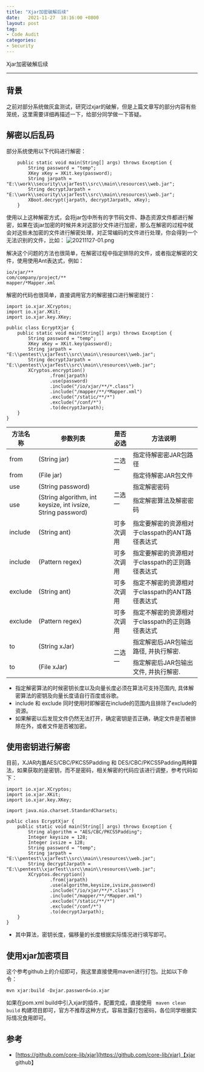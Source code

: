 ```yaml
---
title: "Xjar加密破解后续"
date:   2021-11-27  18:16:00 +0800
layout: post
tag:
- Code Audit
categories:
- Security
---
```


Xjar加密破解后续

------
## 背景
之前对部分系统做灰盒测试，研究过xjar的破解，但是上篇文章写的部分内容有些笼统，这里需要详细再描述一下，给部分同学做一下答疑。


## 解密以后乱码
部分系统使用以下代码进行解密：
```
    public static void main(String[] args) throws Exception {
        String password = "temp";
        XKey xKey = XKit.key(password);
        String jarpath = "E:\\work\\security\\xjarTest\\src\\main\\resources\\web.jar";
        String decryptJarpath = "E:\\work\\security\\xjarTest\\src\\main\\resources\\web.jar";
        XBoot.decrypt(jarpath, decryptJarpath, xKey);
    }
```
使用以上这种解密方式，会将jar包中所有的字节码文件、静态资源文件都进行解密，如果在该jar加密的时候并未对这部分文件进行加密，那么在解密的过程中就会对这些未加密的文件进行解密处理，对正常编码的文件进行处理，你会得到一个无法识别的文件，比如：
![20211127-01.png](/images/20211127-01.png)

解决这个问题的方法也很简单，在解密过程中指定排除的文件，或者指定解密的文件，使用使用Ant表达式，例如：
```
io/xjar/**
com/company/project/**
mapper/*Mapper.xml
```
解密的代码也很简单，直接调用官方的解密接口进行解密就行：
```
import io.xjar.XCryptos;
import io.xjar.XKit;
import io.xjar.key.XKey;

public class EcryptXjar {
    public static void main(String[] args) throws Exception {
        String password = "temp";
        XKey xKey = XKit.key(password);
        String jarpath = "E:\\pentest\\xjarTest\\src\\main\\resources\\web.jar";
        String decryptJarpath = "E:\\pentest\\xjarTest\\src\\main\\resources\\web.jar";
        XCryptos.encryption()
                .from(jarpath)
                .use(password)
                .include("/io/xjar/**/*.class")
                .include("/mapper/**/*Mapper.xml")
                .exclude("/static/**/*")
                .exclude("/conf/*")
                .to(decryptJarpath);
    }
}
```

<table>
<thead>
    <tr>
        <th>方法名称</th><th>参数列表</th><th>是否必选</th><th>方法说明</th>
    </tr>
</thead>
<tbody>
    <tr>
        <td>from</td><td>(String jar)</td><td rowspan="2">二选一</td><td>指定待解密密JAR包路径</td>
    </tr>
    <tr>
        <td>from</td><td>(File jar)</td><td>指定待解密JAR包文件</td>
    </tr>
    <tr>
        <td>use</td><td>(String password)</td><td rowspan="2">二选一</td><td>指定解密密码</td>
    </tr>
    <tr>
        <td>use</td><td>(String algorithm, int keysize, int ivsize, String password)</td><td>指定解密算法及解密密码</td>
    </tr>
    <tr>
        <td>include</td><td>(String ant)</td><td>可多次调用</td><td>指定要解密的资源相对于classpath的ANT路径表达式</td>
    </tr>
    <tr>
        <td>include</td><td>(Pattern regex)</td><td>可多次调用</td><td>指定要解密的资源相对于classpath的正则路径表达式</td>
    </tr>
    <tr>
        <td>exclude</td><td>(String ant)</td><td>可多次调用</td><td>指定不解密的资源相对于classpath的ANT路径表达式</td>
    </tr>
    <tr>
        <td>exclude</td><td>(Pattern regex)</td><td>可多次调用</td><td>指定不解密的资源相对于classpath的正则路径表达式</td>
    </tr>
    <tr>
        <td>to</td><td>(String xJar)</td><td rowspan="2">二选一</td><td>指定解密后JAR包输出路径, 并执行解密.</td>
    </tr>
    <tr>
        <td>to</td><td>(File xJar)</td><td>指定解密后JAR包输出文件, 并执行解密.</td>
    </tr>
</tbody>
</table>

* 指定解密算法的时候密钥长度以及向量长度必须在算法可支持范围内, 具体解密算法的密钥及向量长度请自行百度或谷歌。
* include 和 exclude 同时使用时即解密在include的范围内且排除了exclude的资源。
* 如果解密以后发现文件仍然无法打开，确定密钥是否正确，确定文件是否被排除在外，或者文件是否被加密。

## 使用密钥进行解密
目前，XJAR内置AES/CBC/PKCS5Padding 和 DES/CBC/PKCS5Padding两种算法，如果获取的是密钥，而不是密码，相关解密的代码应该进行调整，参考代码如下：
```
import io.xjar.XCryptos;
import io.xjar.XKit;
import io.xjar.key.XKey;

import java.nio.charset.StandardCharsets;

public class EcryptXjar {
    public static void main(String[] args) throws Exception {
        String algorithm = "AES/CBC/PKCS5Padding";
        Integer keysize = 128;
        Integer ivsize = 128;
        String password = "temp";
        String jarpath = "E:\\pentest\\xjarTest\\src\\main\\resources\\web.jar";
        String decryptJarpath = "E:\\pentest\\xjarTest\\src\\main\\resources\\web.jar";
        XCryptos.decryption()
                .from(jarpath)
                .use(algorithm,keysize,ivsize,password)
                .include("/io/xjar/**/*.class")
                .include("/mapper/**/*Mapper.xml")
                .exclude("/static/**/*")
                .exclude("/conf/*")
                .to(decryptJarpath);
	}
}
```

* 其中算法，密钥长度，偏移量的长度根据实际情况进行填写即可。

## 使用xjar加密项目
这个参考github上的介绍即可，我这里直接使用maven进行打包。比如以下命令：
```
mvn xjar:build -Dxjar.password=io.xjar
```
如果在pom.xml build中引入xjar的插件，配置完成，直接使用 ``` maven clean build``` 构建项目即可，官方不推荐这种方式，容易泄露打包密码，各位同学根据实际情况食用即可。

## 参考
- [https://github.com/core-lib/xjar](https://github.com/core-lib/xjar)【xjar github】

